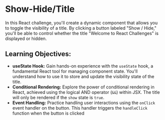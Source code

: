# Show-Hide/Title


In this React challenge, you'll create a dynamic component that allows you to toggle the visibility of a title. By clicking a button labeled "Show / Hide," you'll be able to control whether the title "Welcome to React Challenges" is displayed or hidden.



## Learning Objectives:

 - **useState Hook:** Gain hands-on experience with the `useState` hook, a fundamental React tool for managing component state.     You'll understand how to use it to store and update the visibility state of the title.  
 - **Conditional Rendering:** Explore the power of conditional rendering in React, achieved using the logical AND operator (`&&`) within JSX. The title will only be rendered if the `show` state is `true`.
 - **Event Handling:** Practice handling user interactions using the `onClick` event handler on the button. This handler triggers the `handleClick` function when the button is clicked